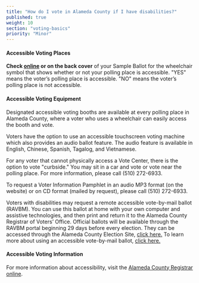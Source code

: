 ```yaml
---
title: "How do I vote in Alameda County if I have disabilities?"
published: true
weight: 10
section: "voting-basics"
priority: "Minor"
---
```


#### Accessible Voting Places  

**Check [online](https://www.acgov.org/rovapps/maps/avl/) or on the back cover** of your Sample Ballot for the wheelchair symbol that shows whether or not your polling place is accessible. "YES" means the voter’s polling place is accessible. "NO" means the voter’s polling place is not accessible.  

#### Accessible Voting Equipment

Designated accessible voting booths are available at every polling place in Alameda County, where a voter who uses a wheelchair can easily access the booth and vote.

Voters have the option to use an accessible touchscreen voting machine which also provides an audio ballot feature. The audio feature is available in English, Chinese, Spanish, Tagalog, and Vietnamese. 

For any voter that cannot physically access a Vote Center, there is the option to vote "curbside." You may sit in a car and vote or vote near the polling place. For more information, please call (510) 272-6933.

To request a Voter Information Pamphlet in an audio MP3 format (on the website) or on CD format (mailed by request), please call (510) 272-6933. 

Voters with disabilities may request a remote accessible vote-by-mail ballot (RAVBM). You can use this ballot at home with your own computer and assistive technologies, and then print and return it to the Alameda County Registrar of Voters’ Office. Official ballots will be available through the RAVBM portal beginning 29 days before every election. They can be accessed through the Alameda County Election Site, [click here.](https://www.acgov.org/rovmvp_app/mvp.do) To learn more about using an accessible vote-by-mail ballot, [click here.](https://www.acvote.org/accessibility) 

#### Accessible Voting Information   

For more information about accessibility, visit the [Alameda County Registrar online](https://www.acvote.org/accessibility).
